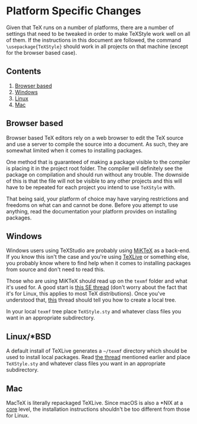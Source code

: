 # Platform Specific Changes

Given that TeX runs on a number of platforms, there are a number of settings that need to be tweaked in order to make TeXStyle work well on all of them.
If the instructions in this document are followed, the command `\usepackage{TeXStyle}` should work in all projects on that machine (except for the browser based case).

## Contents

1. [Browser based](#browser-based)
1. [Windows](#windows)
1. [Linux](#linux/*BSD)
1. [Mac](#mac)

## Browser based

Browser based TeX editors rely on a web browser to edit the TeX source and use a server to compile the source into a document.
As such, they are somewhat limited when it comes to installing packages.

One method that is guaranteed of making a package visible to the compiler is placing it in the project root folder.
The compiler will definitely see the package on compilation and should run without any trouble.
The downside of this is that the file will not be visible to any other projects and this will have to be repeated for each project you intend to use `TeXStyle` with.

That being said, your platform of choice may have varying restrictions and freedoms on what can and cannot be done.
Before you attempt to use anything, read the documentation your platform provides on installing packages.

## Windows

Windows users using TeXStudio are probably using [MiKTeX](https://miktex.org/) as a back-end.
If you know this isn't the case and you're using [TeXLive](https://www.tug.org/texlive/) or something else, you probably know where to find help when it comes to installing packages from source and don't need to read this.

Those who are using MiKTeX should read up on the `texmf` folder and what it's used for.
A good start is [this SE thread](https://tex.stackexchange.com/questions/420620/what-is-texmf-and-what-is-its-relation-to-tex/420623) (don't worry about the fact that it's for Linux, this applies to most TeX distributions).
Once you've understood that, [this](https://tex.stackexchange.com/questions/69483/create-a-local-texmf-tree-in-miktex#69484) thread should tell you how to create a local tree.

In your local `texmf` tree place `TeXStyle.sty` and whatever class files you want in an appropriate subdirectory.

## Linux/*BSD

A default install of TeXLive generates a `~/texmf` directory which should be used to install local packages.
Read [the thread](https://tex.stackexchange.com/questions/420620/what-is-texmf-and-what-is-its-relation-to-tex/420623) mentioned earlier and place `TeXStyle.sty` and whatever class files you want in an appropriate subdirectory.

## Mac

MacTeX is literally repackaged TeXLive.
Since macOS is also a *NIX at a [core](https://www.opengroup.org/openbrand/register/brand3632.htm "officially, macOS can be called UNIX while Linux can't") level, the installation instructions shouldn't be too different from those for Linux.